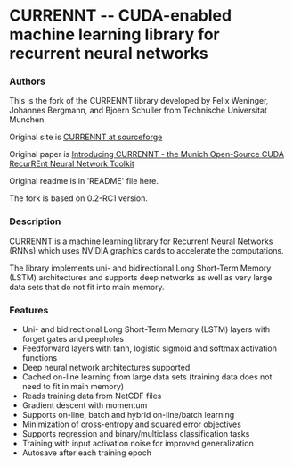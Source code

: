 СURRENNT -- CUDA-enabled machine learning library for recurrent neural networks
================

### Authors

This is the fork of the CURRENNT library developed by Felix Weninger, Johannes Bergmann, and Bjoern Schuller from Technische Universitat Munchen.

Original site is [CURRENNT at sourceforge](http://currennt.sourceforge.net/)

Original paper is [Introducing CURRENNT - the Munich Open-Source
CUDA RecurREnt Neural Network Toolkit](http://mediatum.ub.tum.de/doc/1238161/796312.pdf)

Original readme is in 'README' file here.

The fork is based on 0.2-RC1 version.

### Description

CURRENNT is a machine learning library for Recurrent Neural Networks (RNNs) which uses NVIDIA graphics cards to accelerate the computations.

The library implements uni- and bidirectional Long Short-Term Memory (LSTM) architectures and supports deep networks as well as very large data sets that do not fit into main memory.

### Features

* Uni- and bidirectional Long Short-Term Memory (LSTM) layers with forget gates and peepholes
* Feedforward layers with tanh, logistic sigmoid and softmax activation functions
* Deep neural network architectures supported
* Cached on-line learning from large data sets (training data does not need to fit in main memory)
* Reads training data from NetCDF files
* Gradient descent with momentum
* Supports on-line, batch and hybrid on-line/batch learning
* Minimization of cross-entropy and squared error objectives
* Supports regression and binary/multiclass classification tasks
* Training with input activation noise for improved generalization
* Autosave after each training epoch
